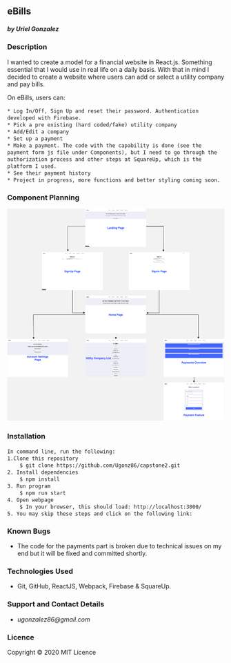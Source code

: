## eBills
##### by _**Uriel Gonzalez**_

### Description
I wanted to create a model for a financial website in React.js. Something essential that I would use in real life on a daily basis. With that in mind I decided to create a website where users can add or select a utility company and pay bills.

On eBills, users can:
```
* Log In/Off, Sign Up and reset their password. Authentication developed with Firebase.
* Pick a pre existing (hard coded/fake) utility company
* Add/Edit a company
* Set up a payment
* Make a payment. The code with the capability is done (see the payment form js file under Components), but I need to go through the authorization process and other steps at SquareUp, which is the platform I used.
* See their payment history
* Project in progress, more functions and better styling coming soon.
```

### Component Planning
![_components](_components.png)

### Installation
```
In command line, run the following:
1.Clone this repository
    $ git clone https://github.com/Ugonz86/capstone2.git
2. Install dependencies
    $ npm install
3. Run program
    $ npm run start
4. Open webpage
    $ In your browser, this should load: http://localhost:3000/
5. You may skip these steps and click on the following link:
```

### Known Bugs
* The code for the payments part is broken due to technical issues on my end but it will be fixed and committed shortly.

### Technologies Used
* Git, GitHub, ReactJS, Webpack, Firebase & SquareUp.

### Support and Contact Details
* _ugonzalez86@gmail.com_

### Licence
Copyright © 2020
MIT Licence